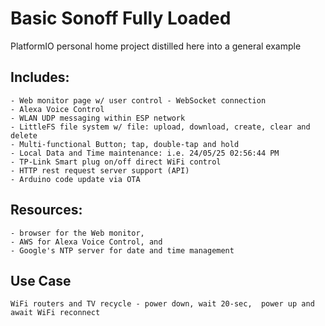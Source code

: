 # Basic Sonoff Fully Loaded

PlatformIO personal home project distilled here into a general example

## Includes:
	- Web monitor page w/ user control - WebSocket connection
	- Alexa Voice Control
	- WLAN UDP messaging within ESP network
	- LittleFS file system w/ file: upload, download, create, clear and delete
	- Multi-functional Button; tap, double-tap and hold
	- Local Data and Time maintenance: i.e. 24/05/25 02:56:44 PM
	- TP-Link Smart plug on/off direct WiFi control
	- HTTP rest request server support (API)
	- Arduino code update via OTA

## Resources:
	- browser for the Web monitor,
	- AWS for Alexa Voice Control, and
	- Google's NTP server for date and time management

## Use Case
	WiFi routers and TV recycle - power down, wait 20-sec,  power up and await WiFi reconnect

